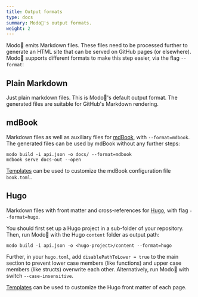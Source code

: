 ```yaml
---
title: Output formats
type: docs
summary: Modo🧯's output formats.
weight: 2
---
```


Modo🧯 emits Markdown files.
These files need to be processed further to generate an HTML site that can be served on GitHub pages (or elsewhere).
Modo🧯 supports different formats to make this step easier, via the flag `--format`:

## Plain Markdown

Just plain markdown files.
This is Modo🧯's default output format.
The generated files are suitable for GitHub's Markdown rendering.

## mdBook

Markdown files as well as auxiliary files for [mdBook](https://github.com/rust-lang/mdBook),
with `--format=mdbook`.
The generated files can be used by mdBook without any further steps:

``` {class="no-wrap"}
modo build -i api.json -o docs/ --format=mdbook
mdbook serve docs-out --open
```

[Templates](../templates) can be used to customize the mdBook configuration file `book.toml`.

## Hugo

Markdown files with front matter and cross-references for [Hugo](https://gohugo.io/),
with flag `--format=hugo`.

You should first set up a Hugo project in a sub-folder of your repository.
Then, run Modo🧯 with the Hugo `content` folder as output path:

``` {class="no-wrap"}
modo build -i api.json -o <hugo-project>/content --format=hugo
```

Further, in your `hugo.toml`, add `disablePathToLower = true` to the main section
to prevent lower case members (like functions) and upper case members (like structs)
overwrite each other.
Alternatively, run Modo🧯 with switch `--case-insensitive`.

[Templates](../templates) can be used to customize the Hugo front matter of each page.
